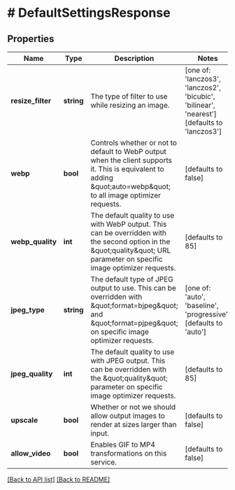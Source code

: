 # # DefaultSettingsResponse

## Properties

Name | Type | Description | Notes
------------ | ------------- | ------------- | -------------
**resize_filter** | **string** | The type of filter to use while resizing an image. |  [one of: 'lanczos3', 'lanczos2', 'bicubic', 'bilinear', 'nearest'] [defaults to 'lanczos3']
**webp** | **bool** | Controls whether or not to default to WebP output when the client supports it. This is equivalent to adding \&quot;auto&#x3D;webp\&quot; to all image optimizer requests. |  [defaults to false]
**webp_quality** | **int** | The default quality to use with WebP output. This can be overridden with the second option in the \&quot;quality\&quot; URL parameter on specific image optimizer requests. |  [defaults to 85]
**jpeg_type** | **string** | The default type of JPEG output to use. This can be overridden with \&quot;format&#x3D;bjpeg\&quot; and \&quot;format&#x3D;pjpeg\&quot; on specific image optimizer requests. |  [one of: 'auto', 'baseline', 'progressive'] [defaults to 'auto']
**jpeg_quality** | **int** | The default quality to use with JPEG output. This can be overridden with the \&quot;quality\&quot; parameter on specific image optimizer requests. |  [defaults to 85]
**upscale** | **bool** | Whether or not we should allow output images to render at sizes larger than input. |  [defaults to false]
**allow_video** | **bool** | Enables GIF to MP4 transformations on this service. |  [defaults to false]


[[Back to API list]](../../README.md#endpoints) [[Back to README]](../../README.md)
